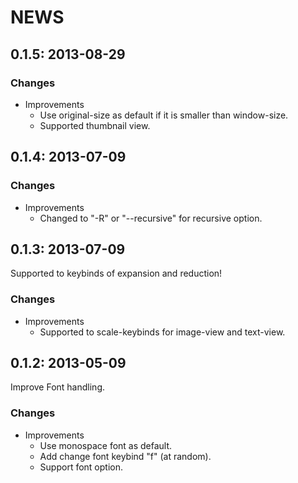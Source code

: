 # NEWS

## 0.1.5: 2013-08-29

### Changes

  * Improvements
    * Use original-size as default if it is smaller than window-size.
    * Supported thumbnail view.

## 0.1.4: 2013-07-09

### Changes

  * Improvements
    * Changed to "-R" or "--recursive" for recursive option.

## 0.1.3: 2013-07-09

Supported to keybinds of expansion and reduction!

### Changes

  * Improvements
    * Supported to scale-keybinds for image-view and text-view.

## 0.1.2: 2013-05-09

Improve Font handling.

### Changes

  * Improvements
    * Use monospace font as default.
    * Add change font keybind "f" (at random).
    * Support font option.
